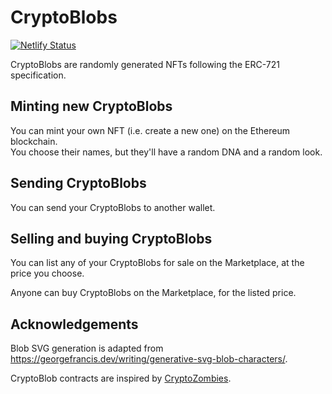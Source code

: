 # CryptoBlobs

[![Netlify Status](https://api.netlify.com/api/v1/badges/aee92005-5151-41bf-956b-4b49b29c24dc/deploy-status)](https://app.netlify.com/sites/cryptoblobs/deploys)

CryptoBlobs are randomly generated NFTs following the ERC-721 specification.

## Minting new CryptoBlobs
You can mint your own NFT (i.e. create a new one) on the Ethereum blockchain.  
You choose their names, but they'll have a random DNA and a random look.


## Sending CryptoBlobs
You can send your CryptoBlobs to another wallet.

## Selling and buying CryptoBlobs
You can list any of your CryptoBlobs for sale on the Marketplace, at the price you choose.

Anyone can buy CryptoBlobs on the Marketplace, for the listed price.



## Acknowledgements

Blob SVG generation is adapted from https://georgefrancis.dev/writing/generative-svg-blob-characters/.

CryptoBlob contracts are inspired by [CryptoZombies](https://cryptozombies.io/).
